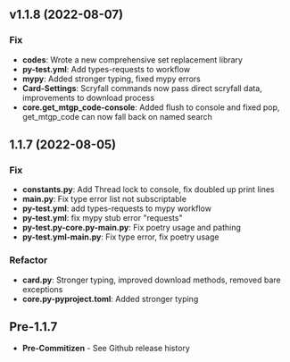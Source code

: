 ## v1.1.8 (2022-08-07)

### Fix

- **codes**: Wrote a new comprehensive set replacement library
- **py-test.yml**: Add types-requests to workflow
- **mypy**: Added stronger typing, fixed mypy errors
- **Card-Settings**: Scryfall commands now pass direct scryfall data, improvements to download process
- **core.get_mtgp_code-console**: Added flush to console and fixed pop, get_mtgp_code can now fall back on named search

## 1.1.7 (2022-08-05)

### Fix

- **constants.py**: Add Thread lock to console, fix doubled up print lines
- **main.py**: Fix type error list not subscriptable
- **py-test.yml**: add types-requests to mypy workflow
- **py-test.yml**: fix mypy stub error "requests"
- **py-test.py-core.py-main.py**: Fix poetry usage and pathing
- **py-test.yml-main.py**: Fix type error, fix poetry usage

### Refactor

- **card.py**: Stronger typing, improved download methods, removed bare exceptions
- **core.py-pyproject.toml**: Added stronger typing

## Pre-1.1.7

- **Pre-Commitizen** - See Github release history
